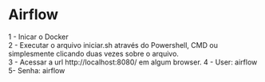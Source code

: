 # Airflow
1 - Inicar o Docker                           
2 - Executar o arquivo iniciar.sh através do Powershell, CMD ou simplesmente clicando duas vezes sobre o arquivo.           
3 - Acessar a url http://localhost:8080/ em algum browser.
4 - User: airflow 
5-  Senha: airflow

